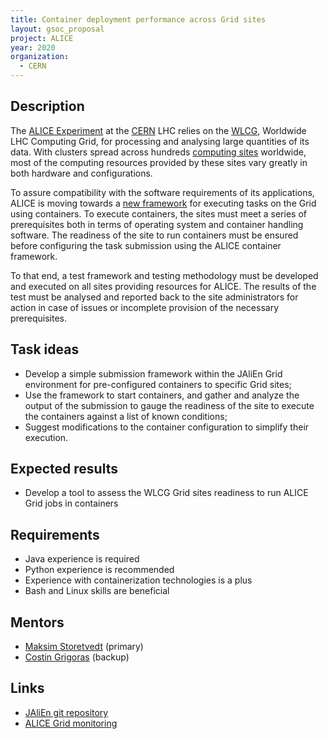 ```yaml
---
title: Container deployment performance across Grid sites
layout: gsoc_proposal
project: ALICE
year: 2020
organization:
  - CERN
---
```


## Description
The [ALICE Experiment](https://home.cern/science/experiments/alice) at the [CERN](https://home.cern) LHC relies on the [WLCG](https://wlcg.web.cern.ch/), Worldwide LHC Computing Grid, for processing and analysing large quantities of its data. With clusters spread across hundreds [computing sites](http://alimonitor.cern.ch/map.jsp) worldwide, most of the computing resources provided by these sites vary greatly in both hardware and configurations.

To assure compatibility with the software requirements of its applications, ALICE is moving towards a [new framework](https://gitlab.cern.ch/jalien/jalien) for executing tasks on the Grid using containers. To execute containers, the sites must meet a series of prerequisites both in terms of operating system and container handling software. The readiness of the site to run containers must be ensured before configuring the task submission using the ALICE container framework.

To that end, a test framework and testing methodology must be developed and executed on all sites providing resources for ALICE. The results of the test must be analysed and reported back to the site administrators for action in case of issues or incomplete provision of the necessary prerequisites.

## Task ideas
 * Develop a simple submission framework within the JAliEn Grid environment for pre-configured containers to specific Grid sites;
 * Use the framework to start containers, and gather and analyze the output of the submission to gauge the readiness of the site to execute the containers against a list of known conditions;
 * Suggest modifications to the container configuration to simplify their execution.

## Expected results
  * Develop a tool to assess the WLCG Grid sites readiness to run ALICE Grid jobs in containers

## Requirements
  * Java experience is required
  * Python experience is recommended
  * Experience with containerization technologies is a plus
  * Bash and Linux skills are beneficial

## Mentors
 * [Maksim Storetvedt](mailto:maksim.melnik.storetvedt@cern.ch) (primary)
 * [Costin Grigoras](mailto:consting@cern.ch) (backup)

## Links
 * [JAliEn git repository](https://gitlab.cern.ch/jalien/jalien)
 * [ALICE Grid monitoring](http://alimonitor.cern.ch)
